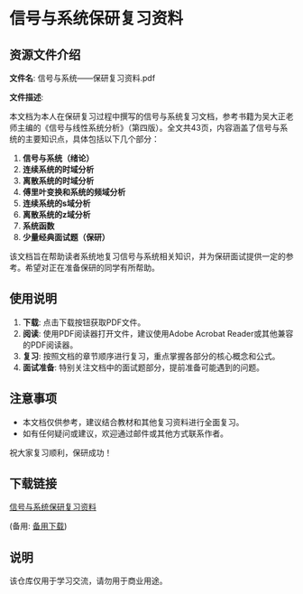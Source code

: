 # 信号与系统保研复习资料

## 资源文件介绍

**文件名**: 信号与系统——保研复习资料.pdf

**文件描述**:

本文档为本人在保研复习过程中撰写的信号与系统复习文档，参考书籍为吴大正老师主编的《信号与线性系统分析》（第四版）。全文共43页，内容涵盖了信号与系统的主要知识点，具体包括以下几个部分：

1. **信号与系统（绪论）**
2. **连续系统的时域分析**
3. **离散系统的时域分析**
4. **傅里叶变换和系统的频域分析**
5. **连续系统的s域分析**
6. **离散系统的z域分析**
7. **系统函数**
8. **少量经典面试题（保研）**

该文档旨在帮助读者系统地复习信号与系统相关知识，并为保研面试提供一定的参考。希望对正在准备保研的同学有所帮助。

## 使用说明

1. **下载**: 点击下载按钮获取PDF文件。
2. **阅读**: 使用PDF阅读器打开文件，建议使用Adobe Acrobat Reader或其他兼容的PDF阅读器。
3. **复习**: 按照文档的章节顺序进行复习，重点掌握各部分的核心概念和公式。
4. **面试准备**: 特别关注文档中的面试题部分，提前准备可能遇到的问题。

## 注意事项

- 本文档仅供参考，建议结合教材和其他复习资料进行全面复习。
- 如有任何疑问或建议，欢迎通过邮件或其他方式联系作者。

祝大家复习顺利，保研成功！

## 下载链接
[信号与系统保研复习资料](https://pan.quark.cn/s/365a9573828a) 

(备用: [备用下载](https://pan.baidu.com/s/1DX2R20xC5PHQKLVTC43Mlg?pwd=1234))

## 说明

该仓库仅用于学习交流，请勿用于商业用途。
